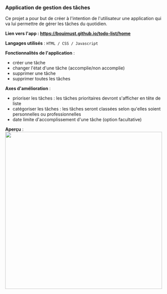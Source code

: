 ### Application de gestion des tâches

Ce projet a pour but de créer à l'intention de l'utilisateur une application qui va lui permettre de gérer les tâches du quotidien.  
  
**Lien vers l'app : https://bouimust.github.io/todo-list/home**

**Langages utilisés** :
``HTML / CSS / Javascript``

**Fonctionnalités de l'application** :  
- créer une tâche
- changer l'état d'une tâche (accomplie/non accomplie)
- supprimer une tâche
- supprimer toutes les tâches

**Axes d'amélioration** :  
- prioriser les tâches : les tâches prioritaires devront s'afficher en tête de liste
- catégoriser les tâches : les tâches seront classées selon qu'elles soient personnelles ou professionnelles
- date limite d'accomplissement d'une tâche (option facultative)

**Aperçu** :
<img src="https://i.ibb.co/SNqYQbN/todolist.png" width="500px">